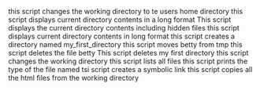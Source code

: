 this script changes the working directory to te users home directory
this script displays current directory contents in a long format
This script displays the current directory contents including hidden files
this script displays current directory contents in long format
this script creates a directory named my_first_directory
this script moves betty from tmp
this script deletes the file betty
This script deletes my first directory
this script changes the working directory
this script lists all files
this script prints the type of the file named
tsi script creates a symbolic link
this script copies all the html files from the working directory
